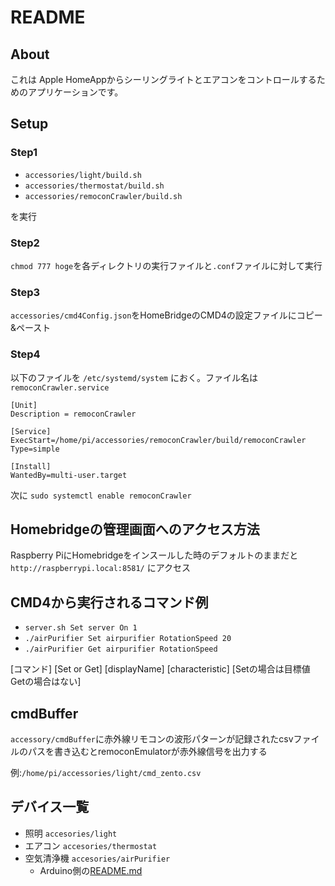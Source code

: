 # README

## About
これは Apple HomeAppからシーリングライトとエアコンをコントロールするためのアプリケーションです。

## Setup
### Step1
- `accessories/light/build.sh`
- `accessories/thermostat/build.sh`
- `accessories/remoconCrawler/build.sh`

を実行

### Step2
`chmod 777 hoge`を各ディレクトリの実行ファイルと`.conf`ファイルに対して実行

### Step3
`accessories/cmd4Config.json`をHomeBridgeのCMD4の設定ファイルにコピー&ペースト

### Step4
以下のファイルを `/etc/systemd/system` におく。ファイル名は`remoconCrawler.service`

```
[Unit]
Description = remoconCrawler

[Service]
ExecStart=/home/pi/accessories/remoconCrawler/build/remoconCrawler
Type=simple

[Install]
WantedBy=multi-user.target
```

次に
`sudo systemctl enable remoconCrawler`

## Homebridgeの管理画面へのアクセス方法
Raspberry PiにHomebridgeをインスールした時のデフォルトのままだと ` http://raspberrypi.local:8581/` にアクセス

## CMD4から実行されるコマンド例
- `server.sh Set server On 1`
- `./airPurifier Set airpurifier RotationSpeed 20`
- `./airPurifier Get airpurifier RotationSpeed`

[コマンド] [Set or Get] [displayName] [characteristic] [Setの場合は目標値 Getの場合はない]

## cmdBuffer
`accessory/cmdBuffer`に赤外線リモコンの波形パターンが記録されたcsvファイルのパスを書き込むとremoconEmulatorが赤外線信号を出力する

例:`/home/pi/accessories/light/cmd_zento.csv`

## デバイス一覧
- 照明 `accesories/light`
- エアコン `accesories/thermostat`
- 空気清浄機 `accesories/airPurifier`
  - Arduino側の[README.md](./airPurifier/Arduino/README.md)
